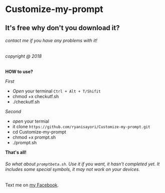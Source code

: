 # Customize-my-prompt
## It's free why don't you download it?
###### contact me if you have any problems with it!
###### copyright @ 2018

**HOW to use?**

*First*
* *Open* your terminal ```Ctrl + Alt + T/Shifit ```
* chmod +x checkutf.sh
* ./checkutf.sh

*Second*

* *open* your termial
* it clone ```https://github.com/ryanisayori/Customize-my-prompt.git```
* cd Customize-my-prompt
* chmod +x prompt.sh
* ./prompt.sh

**That's all!**

###### So what about ```promptbeta.sh```. Use it if you want, it hasn't completed yet. It includes some special symbols, it may not work on your devices.

Text me on [my Facebook](https://www.facebook.com/ryanisayori0164).
